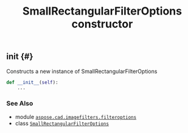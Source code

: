 ﻿---
title: SmallRectangularFilterOptions constructor
second_title: Aspose.CAD for Python via .NET API References
description: 
type: docs
weight: 10
url: /aspose.cad.imagefilters.filteroptions/smallrectangularfilteroptions/__init__/
is_root: false
---

## __init__ {#}

Constructs a new instance of SmallRectangularFilterOptions



```python
def __init__(self):
    ...
```





### See Also
* module [`aspose.cad.imagefilters.filteroptions`](../../)
* class [`SmallRectangularFilterOptions`](/cad/python-net/aspose.cad.imagefilters.filteroptions/smallrectangularfilteroptions)
